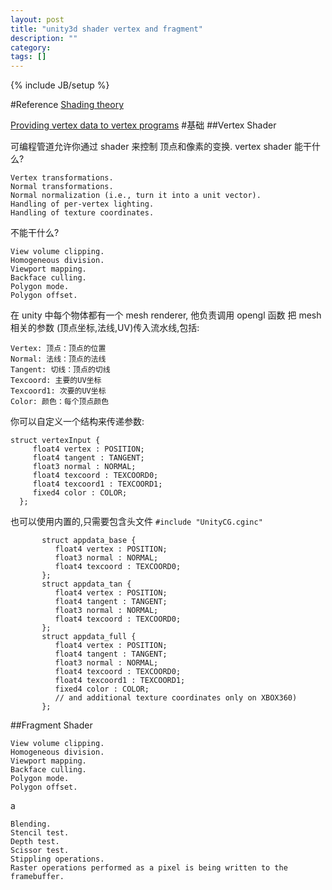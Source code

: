 ```yaml
---
layout: post
title: "unity3d shader vertex and fragment"
description: ""
category: 
tags: []
---
```

{% include JB/setup %}

#Reference
[Shading theory](http://www.amaanakram.com/tutorials/shading_theory/)

[Providing vertex data to vertex programs](http://docs.unity3d.com/Documentation/Components/SL-VertexProgramInputs.html)
#基础
##Vertex Shader

可编程管道允许你通过 shader 来控制 顶点和像素的变换.
vertex shader 能干什么?

    Vertex transformations.
    Normal transformations.
    Normal normalization (i.e., turn it into a unit vector). 
    Handling of per-vertex lighting.
    Handling of texture coordinates.
不能干什么?

    View volume clipping. 
    Homogeneous division. 
    Viewport mapping.
    Backface culling.
    Polygon mode.
    Polygon offset.

在 unity 中每个物体都有一个 mesh renderer, 他负责调用 opengl 函数 把 mesh 相关的参数 (顶点坐标,法线,UV)传入流水线,包括:

    Vertex: 顶点：顶点的位置
    Normal: 法线：顶点的法线
    Tangent: 切线：顶点的切线
    Texcoord: 主要的UV坐标
    Texcoord1: 次要的UV坐标
    Color: 颜色：每个顶点颜色
    
你可以自定义一个结构来传递参数:

	struct vertexInput {
         float4 vertex : POSITION;
         float4 tangent : TANGENT;
         float3 normal : NORMAL;
         float4 texcoord : TEXCOORD0;
         float4 texcoord1 : TEXCOORD1;
         fixed4 color : COLOR;
      };
      
也可以使用内置的,只需要包含头文件 `#include "UnityCG.cginc"`

	       struct appdata_base {
              float4 vertex : POSITION;
              float3 normal : NORMAL;
              float4 texcoord : TEXCOORD0;
           };
           struct appdata_tan {
              float4 vertex : POSITION;
              float4 tangent : TANGENT;
              float3 normal : NORMAL;
              float4 texcoord : TEXCOORD0;
           };
           struct appdata_full {
              float4 vertex : POSITION;
              float4 tangent : TANGENT;
              float3 normal : NORMAL;
              float4 texcoord : TEXCOORD0;
              float4 texcoord1 : TEXCOORD1;
              fixed4 color : COLOR;
              // and additional texture coordinates only on XBOX360)
           };
           
##Fragment Shader

	View volume clipping. 
    Homogeneous division. 
    Viewport mapping.
    Backface culling.
    Polygon mode.
    Polygon offset.
 a
 
    Blending.
    Stencil test.
    Depth test.
    Scissor test.
    Stippling operations.
    Raster operations performed as a pixel is being written to the framebuffer.